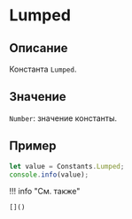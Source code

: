 # Lumped

## Описание
Константа `Lumped`.

## Значение
`Number`: значение константы.

## Пример
```javascript linenums="1"
let value = Constants.Lumped;
console.info(value);
```

!!! info "См. также"

    []()

